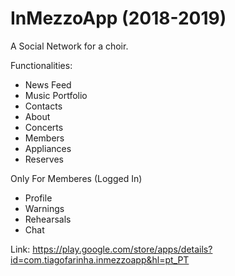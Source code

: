 # InMezzoApp (2018-2019)

A Social Network for a choir.

Functionalities:
* News Feed
* Music Portfolio
* Contacts
* About
* Concerts
* Members
* Appliances
* Reserves

Only For Memberes (Logged In)
* Profile
* Warnings 
* Rehearsals
* Chat

Link: https://play.google.com/store/apps/details?id=com.tiagofarinha.inmezzoapp&hl=pt_PT
